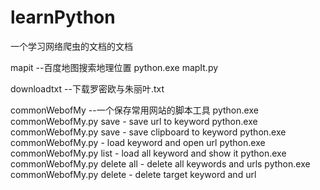 # learnPython
一个学习网络爬虫的文档的文档

mapit --百度地图搜索<keyword>地理位置
        python.exe mapIt.py <keyword>
        
downloadtxt --下载罗密欧与朱丽叶.txt

commonWebofMy --一个保存常用网站的脚本工具
                python.exe commonWebofMy.py save <keyword> <url>- save url to keyword
                python.exe commonWebofMy.py save <keyword> - save clipboard to keyword
                python.exe commonWebofMy.py <keyword> - load keyword and open url
                python.exe commonWebofMy.py list - load all keyword and show it
                python.exe commonWebofMy.py delete all - delete all keywords and urls
                python.exe commonWebofMy.py delete <keyword> - delete target keyword and url
